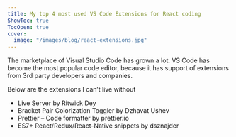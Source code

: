```yaml
---
title: My top 4 most used VS Code Extensions for React coding
ShowToc: true
TocOpen: true
cover:
  image: "/images/blog/react-extensions.jpg"
---
```


The marketplace of Visual Studio Code has grown a lot. VS Code has become the most popular code editor, because it has support of extensions from 3rd party developers and companies.

Below are the extensions I can’t live without

- Live Server by Ritwick Dey
- Bracket Pair Colorization Toggler by Dzhavat Ushev
- Prettier – Code formatter by prettier.io
- ES7+ React/Redux/React-Native snippets by dsznajder